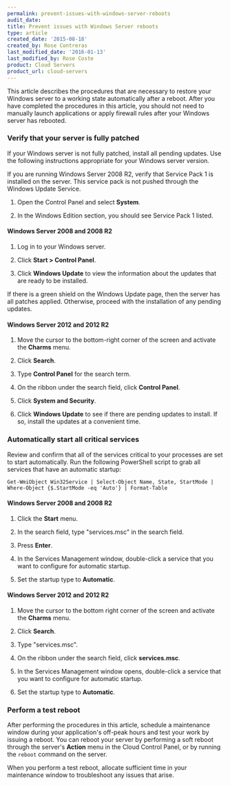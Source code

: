 ```yaml
---
permalink: prevent-issues-with-windows-server-reboots
audit_date:
title: Prevent issues with Windows Server reboots
type: article
created_date: '2015-08-18'
created_by: Rose Contreras
last_modified_date: '2016-01-13'
last_modified_by: Rose Coste
product: Cloud Servers
product_url: cloud-servers
---
```


This article describes the procedures that are necessary to restore your
Windows server to a working state automatically after a reboot. After
you have completed the procedures in this article, you should not need
to manually launch applications or apply firewall rules after your
Windows server has rebooted.

### Verify that your server is fully patched

If your Windows server is not fully patched, install all pending
updates. Use the following instructions appropriate for your Windows
server version.

If you are running Windows Server 2008 R2, verify that Service Pack 1 is
installed on the server. This service pack is not pushed through the
Windows Update Service.

1.  Open the Control Panel and select **System**.

2.  In the Windows Edition section, you should see Service Pack 1
    listed.


#### Windows Server 2008 and 2008 R2

1.  Log in to your Windows server.

2.  Click **Start > Control Panel**.

3.  Click **Windows Update** to view the information about the updates
    that are ready to be installed.

If there is a green shield on the Windows Update page, then the server
has all patches applied. Otherwise, proceed with the installation of any
pending updates.

#### Windows Server 2012 and 2012 R2

1.  Move the cursor to the bottom-right corner of the screen and
    activate the **Charms** menu.
2.  Click **Search**.

3.  Type **Control Panel** for the search term.

4.  On the ribbon under the search field, click **Control Panel**.

5.  Click **System and Security**.

6.  Click **Windows Update** to see if there are pending updates
    to install. If so, install the updates at a convenient time.

### Automatically start all critical services

Review and confirm that all of the services critical to your processes
are set to start automatically. Run the following PowerShell script to
grab all services that have an automatic startup:

    Get-WmiObject Win32Service | Select-Object Name, State, StartMode | Where-Object {$.StartMode -eq 'Auto'} | Format-Table

#### Windows Server 2008 and 2008 R2

1.  Click the **Start** menu.

2.  In the search field, type "services.msc" in the search field.

3.  Press **Enter**.

4.  In the Services Management window, double-click a service that you
    want to configure for automatic startup.

5.  Set the startup type to **Automatic**.

#### Windows Server 2012 and 2012 R2

1.  Move the cursor to the bottom right corner of the screen and
    activate the **Charms** menu.

2.  Click **Search**.

3.  Type "services.msc".

4.  On the ribbon under the search field, click **services.msc**.

5.  In the Services Management window opens, double-click a service that
    you want to configure for automatic startup.

6.  Set the startup type to **Automatic**.

### Perform a test reboot

After performing the procedures in this article, schedule a maintenance
window during your application's off-peak hours and test your work by
issuing a reboot. You can reboot your server by performing a soft reboot
through the server's **Action** menu in the Cloud Control Panel, or by
running the `reboot` command on the server.

When you perform a test reboot, allocate sufficient time in your
maintenance window to troubleshoot any issues that arise.
